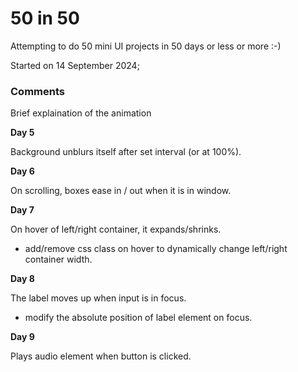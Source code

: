 # 50 in 50

Attempting to do 50 mini UI projects in 50 days or less or more :-)

Started on 14 September 2024;


### Comments
Brief explaination of the animation

**Day 5**

Background unblurs itself after set interval (or at 100%).

**Day 6**

On scrolling, boxes ease in / out when it is in window.

**Day 7**

On hover of left/right container, it expands/shrinks.
- add/remove css class on hover to dynamically change left/right container width.

**Day 8**

The label moves up when input is in focus.
- modify the absolute position of label element on focus.

**Day 9**

Plays audio element when button is clicked.